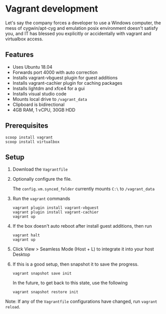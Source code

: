 # Vagrant development

Let's say the company forces a developer to use a Windows computer, the mess of cygwin/apt-cyg and emulation posix environment doesn't satisfy you, and IT has blessed you explicitly or accidentally with vagrant and virtualbox access.

## Features

* Uses Ubuntu 18.04
* Forwards port 4000 with auto correction
* Installs vagrant-vbguest plugin for guest additions
* Installs vagrant-cachier plugin for caching packages
* Installs lightdm and xfce4 for a gui
* Installs visual studio code
* Mounts local drive to `/vagrant_data`
* Clipboard is bidirectional
* 4GB RAM, 1 vCPU, 30GB HDD

## Prerequisites

```shell
scoop install vagrant
scoop install virtualbox
```

## Setup

1. Download the `Vagrantfile`
1. Optionally configure the file.

    The `config.vm.synced_folder` currently mounts `C:\` to `/vagrant_data`

1. Run the `vagrant` commands

    ```shell
    vagrant plugin install vagrant-vbguest
    vagrant plugin install vagrant-cachier
    vagrant up
    ```

1. If the box doesn't auto reboot after install guest additions, then run

    ```shell
    vagrant halt
    vagrant up
    ```

1. Click View > Seamless Mode (Host + L) to integrate it into your host Desktop
1. If this is a good setup, then snapshot it to save the progress.

    ```shell
    vagrant snapshot save init
    ```

    In the future, to get back to this state, use the following

    ```shell
    vagrant snapshot restore init
    ```

Note: If any of the `Vagrantfile` configurations have changed, run `vagrant reload`.

